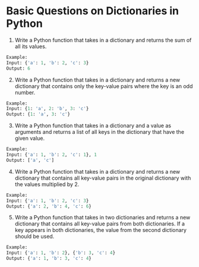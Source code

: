 # Basic Questions on Dictionaries in Python

1. Write a Python function that takes in a dictionary and returns the sum of all its values.

```python
Example:
Input: {'a': 1, 'b': 2, 'c': 3}
Output: 6
```
2. Write a Python function that takes in a dictionary and returns a new dictionary that contains only the key-value pairs where the key is an odd number.

```python
Example:
Input: {1: 'a', 2: 'b', 3: 'c'}
Output: {1: 'a', 3: 'c'}
```
3. Write a Python function that takes in a dictionary and a value as arguments and returns a list of all keys in the dictionary that have the given value.
  
```python
Example:
Input: {'a': 1, 'b': 2, 'c': 1}, 1
Output: ['a', 'c']
```
4. Write a Python function that takes in a dictionary and returns a new dictionary that contains all key-value pairs in the original dictionary with the values multiplied by 2.

```python
Example:
Input: {'a': 1, 'b': 2, 'c': 3}
Output: {'a': 2, 'b': 4, 'c': 6}
```
5. Write a Python function that takes in two dictionaries and returns a new dictionary that contains all key-value pairs from both dictionaries. If a key appears in both dictionaries, the value from the second dictionary should be used.

```python
Example:
Input: {'a': 1, 'b': 2}, {'b': 3, 'c': 4}
Output: {'a': 1, 'b': 3, 'c': 4}
```